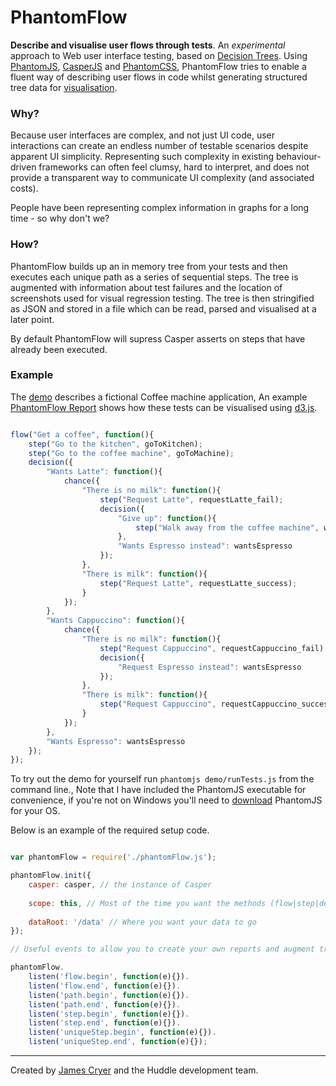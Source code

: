 PhantomFlow
===========

**Describe and visualise user flows through tests**. An *experimental* approach to Web user interface testing, based on [Decision Trees](http://en.wikipedia.org/wiki/Decision_tree). Using [PhantomJS](http://github.com/ariya/phantomjs/), [CasperJS](http://github.com/n1k0/casperjs) and [PhantomCSS](http://github.com/Huddle/PhantomCSS), PhantomFlow tries to enable a fluent way of describing user flows in code whilst generating structured tree data for [visualisation](http://huddle.github.com/PhantomFlow/demo/phantomFlowReport.html).

### Why?

Because user interfaces are complex, and not just UI code, user interactions can create an endless number of testable scenarios despite apparent UI simplicity. Representing such complexity in existing behaviour-driven frameworks can often feel clumsy, hard to interpret, and does not provide a transparent way to communicate UI complexity (and associated costs).

People have been representing complex information in graphs for a long time - so why don't we?

### How?

PhantomFlow builds up an in memory tree from your tests and then executes each unique path as a series of sequential steps. The tree is augmented with information about test failures and the location of screenshots used for visual regression testing.  The tree is then stringified as JSON and stored in a file which can be read, parsed and visualised at a later point.

By default PhantomFlow will supress Casper asserts on steps that have already been executed.

### Example

The [demo](http://github.com/Huddle/PhantomFlow/tree/master/demo) describes a fictional Coffee machine application, An example [PhantomFlow Report](http://huddle.github.com/PhantomFlow/demo/phantomFlowReport.html) shows how these tests can be visualised using [d3.js](http://d3js.org/).

```javascript

flow("Get a coffee", function(){
	step("Go to the kitchen", goToKitchen);
	step("Go to the coffee machine", goToMachine);
	decision({
		"Wants Latte": function(){
			chance({
				"There is no milk": function(){
					step("Request Latte", requestLatte_fail);
					decision({
						"Give up": function(){
							step("Walk away from the coffee machine", walkAway);
						},
						"Wants Espresso instead": wantsEspresso
					});
				},
				"There is milk": function(){
					step("Request Latte", requestLatte_success);
				}
			});
		},
		"Wants Cappuccino": function(){
			chance({
				"There is no milk": function(){
					step("Request Cappuccino", requestCappuccino_fail);
					decision({
						"Request Espresso instead": wantsEspresso
					});
				},
				"There is milk": function(){
					step("Request Cappuccino", requestCappuccino_success);
				}
			});
		},
		"Wants Espresso": wantsEspresso
	});
});

```

To try out the demo for yourself run `phantomjs demo/runTests.js` from the command line., Note that I have included the PhantomJS executable for convenience, if you're not on Windows you'll need to [download](http://phantomjs.org/download.html) PhantomJS for your OS.

Below is an example of the required setup code.

```javascript

var phantomFlow = require('./phantomFlow.js');

phantomFlow.init({
	casper: casper, // the instance of Casper
	
	scope: this, // Most of the time you want the methods (flow|step|decision|chance) available on the global scope, but you can tack them on to any object
	
	dataRoot: '/data' // Where you want your data to go
});

// Useful events to allow you to create your own reports and augment tree data for visualisation

phantomFlow.
	listen('flow.begin', function(e){}).
	listen('flow.end', function(e){}).
	listen('path.begin', function(e){}).
	listen('path.end', function(e){}).
	listen('step.begin', function(e){}).
	listen('step.end', function(e){}).
	listen('uniqueStep.begin', function(e){}).
	listen('uniqueStep.end', function(e){});

```

--------------------------------------

Created by [James Cryer](http://github.com/jamescryer) and the Huddle development team.